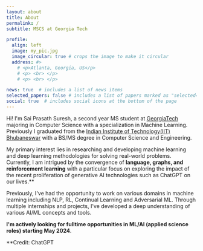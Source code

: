 ```yaml
---
layout: about
title: About
permalink: /
subtitle: MSCS at Georgia Tech

profile:
  align: left
  image: my_pic.jpg
  image_circular: true # crops the image to make it circular
  address: #>
    # <p>Atlanta, Georgia, US</p>
    # <p> <br> </p>
    # <p> <br> </p>

news: true  # includes a list of news items
selected_papers: false # includes a list of papers marked as "selected={true}"
social: true  # includes social icons at the bottom of the page
---
```


Hi! I'm Sai Prasath Suresh, a second year MS student at [GeorgiaTech](https://www.gatech.edu/) majoring in Computer Science with a specialization in Machine Learning. Previously I graduated from the [Indian Institute of Technology(IIT) Bhubaneswar](https://www.iitbbs.ac.in/) with a BS/MS degree in Computer Science and Engineering. 

My primary interest lies in researching and developing machine learning and deep learning methodologies for solving real-world problems. Currently, I am intrigued by the convergence of **language, graphs, and reinforcement learning** with a particular focus on exploring the impact of the recent proliferation of generative AI technologies such as ChatGPT on our lives.**
 
Previously, I've had the opportunity to work on various domains in machine learning including NLP, RL, Continual Learning and Adversarial ML. Through multiple internships and projects, I've developed a deep understanding of various AI/ML concepts and tools.

 <!-- worked across various domains in Machine Learning including Natural Language Processing, Reinforement Learning, Continual Learning, and Adversarial ML. Through multiple internships and projects, I've developed a deep understanding of various AI/ML concepts and tools.  -->

**I'm actively looking for fulltime opportunities in ML/AI (applied science roles) starting May 2024**.  

**Credit: ChatGPT